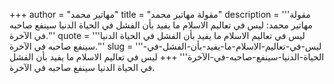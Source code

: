 +++
author = "مهاتير محمد"
title = "مقولة مهاتير محمد"
description = '''مقولة مهاتير محمد: ليس في تعاليم الاسلام ما يفيد بأن الفشل في الحياة الدنيا سينفع صاحبه في الآخرة.'''
quote = '''ليس في تعاليم الاسلام ما يفيد بأن الفشل في الحياة الدنيا سينفع صاحبه في الآخرة.'''
slug = '''ليس-في-تعاليم-الاسلام-ما-يفيد-بأن-الفشل-في-الحياة-الدنيا-سينفع-صاحبه-في-الآخرة'''
+++
ليس في تعاليم الاسلام ما يفيد بأن الفشل في الحياة الدنيا سينفع صاحبه في الآخرة.
